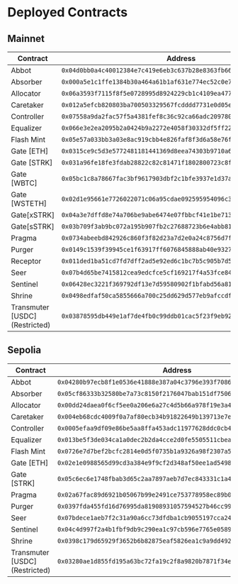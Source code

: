 # Deployed Contracts

## Mainnet

<table data-full-width="true"><thead><tr><th width="194">Contract</th><th>Address</th></tr></thead><tbody><tr><td>Abbot</td><td><code>0x04d0bb0a4c40012384e7c419e6eb3c637b28e8363fb66958b60d90505b9c072f</code></td></tr><tr><td>Absorber</td><td><code>0x000a5e1c1ffe1384b30a464a61b1af631e774ec52c0e7841b9b5f02c6a729bc0</code></td></tr><tr><td>Allocator</td><td><code>0x06a3593f7115f8f5e0728995d8924229cb1c4109ea477655bad281b36a760f41</code></td></tr><tr><td>Caretaker</td><td><code>0x012a5efcb820803ba700503329567fcdddd7731e0d05e06217ed1152f956dbb0</code></td></tr><tr><td>Controller</td><td><code>0x07558a9da2fac57f5a4381fef8c36c92ca66adc20978063982382846f72a4448</code></td></tr><tr><td>Equalizer</td><td><code>0x066e3e2ea2095b2a0424b9a2272e4058f30332df5ff226518d19c20d3ab8e842</code></td></tr><tr><td>Flash Mint</td><td><code>0x05e57a033bb3a03e8ac919cbb4e826faf8f3d6a58e76ff7a13854ffc78264681</code></td></tr><tr><td>Gate [ETH]</td><td><code>0x0315ce9c5d3e5772481181441369d8eea74303b9710a6c72e3fcbbdb83c0dab1</code></td></tr><tr><td>Gate [STRK]</td><td><code>0x031a96fe18fe3fdab28822c82c81471f1802800723c8f3e209f1d9da53bc637d</code></td></tr><tr><td>Gate [WBTC]</td><td><code>0x05bc1c8a78667fac3bf9617903dbf2c1bfe3937e1d37ada3d8b86bf70fb7926e</code></td></tr><tr><td>Gate [WSTETH]</td><td><code>0x02d1e95661e7726022071c06a95cdae092595954096c373cde24a34bb3984cbf</code></td></tr><tr><td>Gate[xSTRK]</td><td><code>0x04a3e7dffd8e74a706be9abe6474e07fbbcf41e1be71387514c4977d54dbc428</code></td></tr><tr><td>Gate[sSTRK]</td><td><code>0x03b709f3ab9bc072a195b907fb2c27688723b6e4abb812a8941def819f929bd8</code></td></tr><tr><td>Pragma</td><td><code>0x0734abeebd842926c860f3f82d23a7d2e0a24c8756d7f6b88a7456dc95a7e0fd</code></td></tr><tr><td>Purger</td><td><code>0x0149c1539f39945ce1f63917ff6076845888ab40e9327640cb78dcaebfed42e4</code></td></tr><tr><td>Receptor</td><td><code>0x011ded1ba51cd7fd7dff2ad5e92ed6c1bc7b5c905b7d5961a803f069a195341a</code></td></tr><tr><td>Seer</td><td><code>0x07b4d65be7415812cea9edcfce5cf169217f4a53fce84e693fe8efb5be9f0437</code></td></tr><tr><td>Sentinel</td><td><code>0x06428ec3221f369792df13e7d59580902f1bfabd56a81d30224f4f282ba380cd</code></td></tr><tr><td>Shrine</td><td><code>0x0498edfaf50ca5855666a700c25dd629d577eb9afccdf3b5977aec79aee55ada</code></td></tr><tr><td>Transmuter [USDC] (Restricted)</td><td><code>0x03878595db449e1af7de4fb0c99ddb01cac5f23f9eb921254f4b0723a64a23cb</code></td></tr></tbody></table>

## Sepolia

<table data-full-width="true"><thead><tr><th width="207">Contract</th><th>Address</th></tr></thead><tbody><tr><td>Abbot</td><td><code>0x04280b97ecb8f1e0536e41888e387a04c3796e393f7086e5e24d61614927bc30</code></td></tr><tr><td>Absorber</td><td><code>0x05cf86333b32580be7a73c8150f2176047bab151df7506b6e30217594798fab5</code></td></tr><tr><td>Allocator</td><td><code>0x00dd24daea0f6cf5ee0a206e6a27c4d5b66a978f19e3a4877de23ab5a76f905d</code></td></tr><tr><td>Caretaker</td><td><code>0x004eb68cdc4009f0a7af80ecb34b91822649b139713e7e9eb9b11b10ee47aada</code></td></tr><tr><td>Controller</td><td><code>0x0005efaa9df09e86be5aa8ffa453adc11977628ddc0cb493625ca0f3caaa94b2</code></td></tr><tr><td>Equalizer</td><td><code>0x013be5f3de034ca1a0dec2b2da4cce2d0fe5505511cbea7a309979c45202d052</code></td></tr><tr><td>Flash Mint</td><td><code>0x0726e7d7bef2bcfc2814e0d5f0735b1a9326a98f2307a5edfda8db82d60d3f5f</code></td></tr><tr><td>Gate [ETH]</td><td><code>0x02e1e0988565d99cd3a384e9f9cf2d348af50ee1ad549880aa37ba625e8c98d6</code></td></tr><tr><td>Gate [STRK]</td><td><code>0x05c6ec6e1748fbab3d65c2aa7897aeb7d7ec843331c1a469666e162da735fd5f</code></td></tr><tr><td>Pragma</td><td><code>0x02a67fac89d6921b05067b99e2491ce753778958ec89b0b0221b22c16a3073f7</code></td></tr><tr><td>Purger</td><td><code>0x0397fda455fd16d76995da81908931057594527b46cc99e12b8e579a9127e372</code></td></tr><tr><td>Seer</td><td><code>0x07bdece1aeb7f2c31a90a6cc73dfdba1cb9055197cca24b6117c9e0895a1832d</code></td></tr><tr><td>Sentinel</td><td><code>0x04c4d997f2a4b1fbf9db9c290ea1c97cb596e7765e058978b25683efd88e586d</code></td></tr><tr><td>Shrine</td><td><code>0x0398c179d65929f3652b6b82875eaf5826ea1c9a9dd49271e0d749328186713e</code></td></tr><tr><td>Transmuter [USDC] (Restricted)</td><td><code>0x03280ae1d855fd195a63bc72fa19c2f8a9820b7871f34eff13e3841ff7388c81</code></td></tr></tbody></table>
